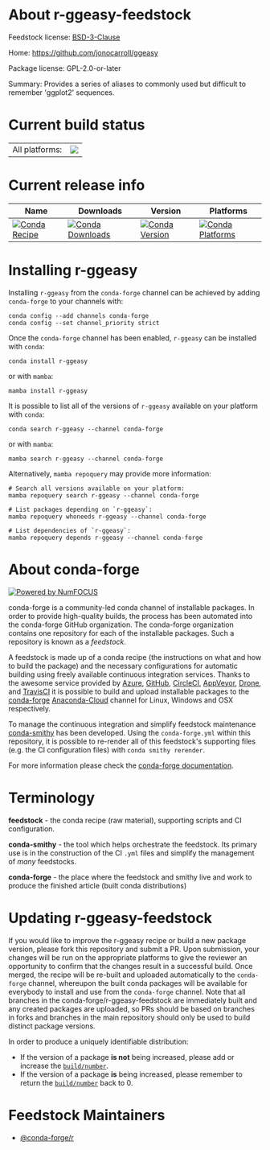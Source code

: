 About r-ggeasy-feedstock
========================

Feedstock license: [BSD-3-Clause](https://github.com/conda-forge/r-ggeasy-feedstock/blob/main/LICENSE.txt)

Home: https://github.com/jonocarroll/ggeasy

Package license: GPL-2.0-or-later

Summary: Provides a series of aliases to commonly used but difficult to remember 'ggplot2' sequences.

Current build status
====================


<table><tr><td>All platforms:</td>
    <td>
      <a href="https://dev.azure.com/conda-forge/feedstock-builds/_build/latest?definitionId=16332&branchName=main">
        <img src="https://dev.azure.com/conda-forge/feedstock-builds/_apis/build/status/r-ggeasy-feedstock?branchName=main">
      </a>
    </td>
  </tr>
</table>

Current release info
====================

| Name | Downloads | Version | Platforms |
| --- | --- | --- | --- |
| [![Conda Recipe](https://img.shields.io/badge/recipe-r--ggeasy-green.svg)](https://anaconda.org/conda-forge/r-ggeasy) | [![Conda Downloads](https://img.shields.io/conda/dn/conda-forge/r-ggeasy.svg)](https://anaconda.org/conda-forge/r-ggeasy) | [![Conda Version](https://img.shields.io/conda/vn/conda-forge/r-ggeasy.svg)](https://anaconda.org/conda-forge/r-ggeasy) | [![Conda Platforms](https://img.shields.io/conda/pn/conda-forge/r-ggeasy.svg)](https://anaconda.org/conda-forge/r-ggeasy) |

Installing r-ggeasy
===================

Installing `r-ggeasy` from the `conda-forge` channel can be achieved by adding `conda-forge` to your channels with:

```
conda config --add channels conda-forge
conda config --set channel_priority strict
```

Once the `conda-forge` channel has been enabled, `r-ggeasy` can be installed with `conda`:

```
conda install r-ggeasy
```

or with `mamba`:

```
mamba install r-ggeasy
```

It is possible to list all of the versions of `r-ggeasy` available on your platform with `conda`:

```
conda search r-ggeasy --channel conda-forge
```

or with `mamba`:

```
mamba search r-ggeasy --channel conda-forge
```

Alternatively, `mamba repoquery` may provide more information:

```
# Search all versions available on your platform:
mamba repoquery search r-ggeasy --channel conda-forge

# List packages depending on `r-ggeasy`:
mamba repoquery whoneeds r-ggeasy --channel conda-forge

# List dependencies of `r-ggeasy`:
mamba repoquery depends r-ggeasy --channel conda-forge
```


About conda-forge
=================

[![Powered by
NumFOCUS](https://img.shields.io/badge/powered%20by-NumFOCUS-orange.svg?style=flat&colorA=E1523D&colorB=007D8A)](https://numfocus.org)

conda-forge is a community-led conda channel of installable packages.
In order to provide high-quality builds, the process has been automated into the
conda-forge GitHub organization. The conda-forge organization contains one repository
for each of the installable packages. Such a repository is known as a *feedstock*.

A feedstock is made up of a conda recipe (the instructions on what and how to build
the package) and the necessary configurations for automatic building using freely
available continuous integration services. Thanks to the awesome service provided by
[Azure](https://azure.microsoft.com/en-us/services/devops/), [GitHub](https://github.com/),
[CircleCI](https://circleci.com/), [AppVeyor](https://www.appveyor.com/),
[Drone](https://cloud.drone.io/welcome), and [TravisCI](https://travis-ci.com/)
it is possible to build and upload installable packages to the
[conda-forge](https://anaconda.org/conda-forge) [Anaconda-Cloud](https://anaconda.org/)
channel for Linux, Windows and OSX respectively.

To manage the continuous integration and simplify feedstock maintenance
[conda-smithy](https://github.com/conda-forge/conda-smithy) has been developed.
Using the ``conda-forge.yml`` within this repository, it is possible to re-render all of
this feedstock's supporting files (e.g. the CI configuration files) with ``conda smithy rerender``.

For more information please check the [conda-forge documentation](https://conda-forge.org/docs/).

Terminology
===========

**feedstock** - the conda recipe (raw material), supporting scripts and CI configuration.

**conda-smithy** - the tool which helps orchestrate the feedstock.
                   Its primary use is in the construction of the CI ``.yml`` files
                   and simplify the management of *many* feedstocks.

**conda-forge** - the place where the feedstock and smithy live and work to
                  produce the finished article (built conda distributions)


Updating r-ggeasy-feedstock
===========================

If you would like to improve the r-ggeasy recipe or build a new
package version, please fork this repository and submit a PR. Upon submission,
your changes will be run on the appropriate platforms to give the reviewer an
opportunity to confirm that the changes result in a successful build. Once
merged, the recipe will be re-built and uploaded automatically to the
`conda-forge` channel, whereupon the built conda packages will be available for
everybody to install and use from the `conda-forge` channel.
Note that all branches in the conda-forge/r-ggeasy-feedstock are
immediately built and any created packages are uploaded, so PRs should be based
on branches in forks and branches in the main repository should only be used to
build distinct package versions.

In order to produce a uniquely identifiable distribution:
 * If the version of a package **is not** being increased, please add or increase
   the [``build/number``](https://docs.conda.io/projects/conda-build/en/latest/resources/define-metadata.html#build-number-and-string).
 * If the version of a package **is** being increased, please remember to return
   the [``build/number``](https://docs.conda.io/projects/conda-build/en/latest/resources/define-metadata.html#build-number-and-string)
   back to 0.

Feedstock Maintainers
=====================

* [@conda-forge/r](https://github.com/conda-forge/r/)

